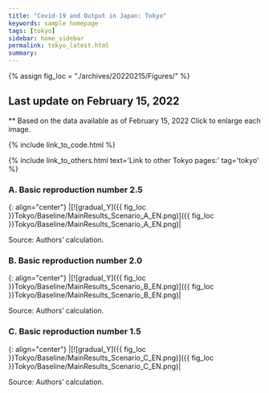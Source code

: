 ```yaml
---
title: "Covid-19 and Output in Japan: Tokyo"
keywords: sample homepage
tags: [tokyo]
sidebar: home_sidebar
permalink: tokyo_latest.html
summary:
---
```


{% assign fig_loc = "./archives/20220215/Figures/" %}

## Last update on February 15, 2022
** Based on the data available as of February 15, 2022 Click to enlarge each image.

{% include link_to_code.html %}

{% include link_to_others.html text='Link to other Tokyo pages:' tag='tokyo' %}






### A. Basic reproduction number 2.5

{: align="center"}
|[![gradual_Y]({{ fig_loc }}Tokyo/Baseline/MainResults_Scenario_A_EN.png)]({{ fig_loc }}Tokyo/Baseline/MainResults_Scenario_A_EN.png)|

Source: Authors’ calculation.

### B. Basic reproduction number 2.0

{: align="center"}
|[![gradual_Y]({{ fig_loc }}Tokyo/Baseline/MainResults_Scenario_B_EN.png)]({{ fig_loc }}Tokyo/Baseline/MainResults_Scenario_B_EN.png)|

Source: Authors’ calculation.

### C. Basic reproduction number 1.5

{: align="center"}
|[![gradual_Y]({{ fig_loc }}Tokyo/Baseline/MainResults_Scenario_C_EN.png)]({{ fig_loc }}Tokyo/Baseline/MainResults_Scenario_C_EN.png)|

Source: Authors’ calculation.


